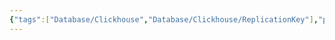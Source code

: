 ```yaml
---
{"tags":["Database/Clickhouse","Database/Clickhouse/ReplicationKey"],"projects":["EventStore"],"url":"https://github.com/jaegertracing/jaeger-clickhouse/blob/main/guide-sharding-and-replication.md?utm_source=chatgpt.com","type":"Article","Description":"Replication key chosen in Jaegar clickhouse community edition","Areas":null,"publish":true,"PassFrontmatter":true,"created":"2024-12-20T13:05:44.183+05:30","updated":"2024-12-26T09:11:27.259+05:30"}
---
```


